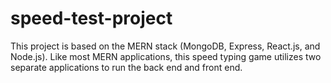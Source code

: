 # speed-test-project


This project is based on the MERN stack (MongoDB, Express, React.js, and Node.js).
Like most MERN applications, this speed typing game utilizes two separate applications to run the back end and front end. 

